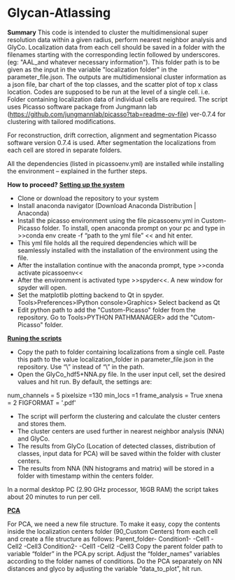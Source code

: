 # Glycan-Atlassing
**Summary** 
This code is intended to cluster the multidimensional super resolution data within a given radius, perform nearest neighbor analysis and GlyCo. Localization data from each cell should be saved in a folder with the filenames starting with the corresponding lectin followed by underscores. (eg: "AAL_and whatever necessary information"). This folder path is to be given as the input in the variable "localization folder" in the parameter_file.json.
The outputs are multidimensional cluster information as a json file, bar chart of the top classes, and the scatter plot of top x class location.  Codes are supposed to be run at the level of a single cell. i.e. Folder containing localization data of individual cells are required. 
The script uses Picasso software package from Jungmann lab (https://github.com/jungmannlab/picasso?tab=readme-ov-file) ver-0.7.4 for clustering with tailored modifications.


For reconstruction, drift correction, alignment and segmentation Picasso software version 0.7.4 is used. After segmentation the localizations from each cell are stored in separate folders. 

All the dependencies (listed in picassoenv.yml) are installed while installing the environment – explained in the further steps.

**How to proceed?**
**<u>Setting up the system</u>**
* Clone or download the repository to your system
* Install anaconda navigator (Download Anaconda Distribution | Anaconda)
* Install the picasso environment using the file picassoenv.yml in Custom-Picasso folder. To install, open anaconda prompt on your pc and type in >>conda env create -f “path to the yml file” << and hit enter.
* This yml file holds all the required dependencies which will be seamlessly installed with the installation of the environment using the file. 
* After the installation continue with the anaconda prompt, type >>conda activate picassoenv<<
* After the environment is activated type >>spyder<<. A new window for spyder will open.
* Set the matplotlib plotting backend to Qt in spyder. Tools>Preferences>IPython console>Graphics> Select backend as Qt
* Edit python path to add the "Custom-Picasso" folder from the repository. Go to Tools>PYTHON PATHMANAGER> add the "Cutom-Picasso" folder.

**<u>Runing the scripts</u>**
* Copy the path to folder containing localizations from a single cell. Paste this path to the value localization_folder in parameter_file.json in the repository. Use “\\” instead of “\” in the path.
*  Open the GlyCo_hdf5+NNA.py file. In the user input cell, set the desired values and hit run. By default, the settings are:

num_channels = 5
pixelsize =130
min_locs =1
frame_analysis = True
xnena = 2
FIGFORMAT = '.pdf'


* The script will perform the clustering and calculate the cluster centers and stores them. 
* The cluster centers are used further in nearest neighbor analysis (NNA) and GlyCo. 
* The results from GlyCo (Location of detected classes, distribution of classes, input data for PCA) will be saved within the folder with cluster centers.
* The results from NNA (NN histograms and matrix) will be stored in a folder with timestamp within the centers folder.

In a normal desktop PC (2.90 GHz processor, 16GB RAM) the script takes about 20 minutes to run per cell. 

**<u>PCA</u>**

For PCA, we need a new file structure. To make it easy, copy the contents inside the localization centers folder (90_Custom Centers) from each cell and create a file structure as follows:
Parent_folder-
	Condition1-
		-Cell1
		-Cell2
		-Cell3
	Condition2-
		-Cell1
		-Cell2
		-Cell3
Copy the parent folder path to variable “folder” in the PCA.py script. Adjust the “folder_names” variables according to the folder names of conditions. Do the PCA separately on NN distances and glyco by adjusting the variable “data_to_plot”, hit run.



